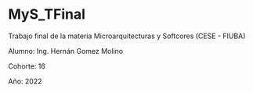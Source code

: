 # MyS_TFinal
Trabajo final de la materia Microarquitecturas y Softcores (CESE - FIUBA)

Alumno: Ing. Hernán Gomez Molino

Cohorte: 16

Año: 2022
